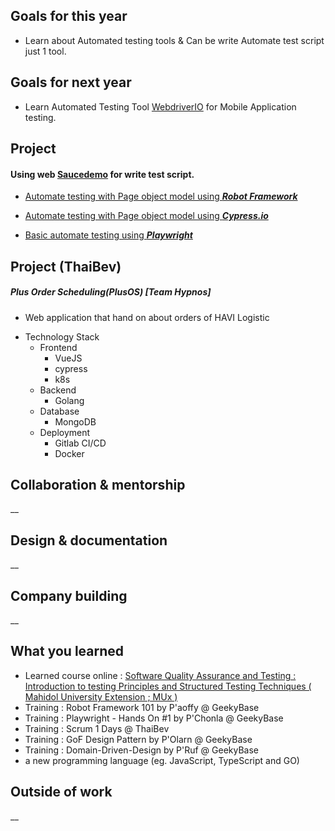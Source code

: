 ## Goals for this year

* Learn about Automated testing tools & Can be write Automate test script just 1 tool.

## Goals for next year

* Learn Automated Testing Tool  [WebdriverIO](https://webdriver.io) for Mobile Application testing.

## Project

#### Using web [Saucedemo](https://www.saucedemo.com/) for write test script.

* [Automate testing with Page object model using ***Robot Framework***](https://github.com/kendosarun/automate-test-script/blob/main/robotframework/test/saucedemo.robot)

* [Automate testing with Page object model using ***Cypress.io***](https://github.com/kendosarun/automate-test-script/blob/main/cypress/cypress/e2e/saucedemo.cy.ts)

* [Basic automate testing using ***Playwright***](https://github.com/kendosarun/automate-test-script/blob/main/playwright/tests/saucedemo.spec.ts)


## Project (ThaiBev)

##### Plus Order Scheduling(PlusOS) [Team Hypnos]
* Web application that hand on about orders of HAVI Logistic

- Technology Stack
    - Frontend
        - VueJS
        - cypress
        - k8s
    - Backend
        - Golang
    - Database
        - MongoDB
    - Deployment
        - Gitlab CI/CD
        - Docker

## Collaboration & mentorship
__

## Design & documentation
__

## Company building
__

## What you learned

* Learned course online : [Software Quality Assurance and Testing : Introduction to testing Principles and Structured Testing Techniques ( Mahidol University Extension ; MUx )](https://mux.mahidol.ac.th/edxphp/getcer/982a9e2ff4c07dfe1b610340df9b2c9a442a846d)
* Training : Robot Framework 101 by P'aoffy @ GeekyBase
* Training : Playwright - Hands On #1 by P'Chonla @ GeekyBase
* Training : Scrum 1 Days @ ThaiBev
* Training : GoF Design Pattern by P'Olarn @ GeekyBase
* Training : Domain-Driven-Design by P'Ruf @ GeekyBase
* a new programming language (eg. JavaScript, TypeScript and GO)

## Outside of work
__
